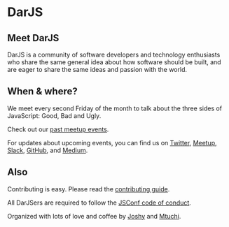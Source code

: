 DarJS
=====

Meet DarJS
----------

DarJS is a community of software developers and technology enthusiasts who share the same general idea about how software should be built, and are eager to share the same ideas and passion with the world.

When & where?
-------------

We meet every second Friday of the month to talk about the three sides of JavaScript: Good, Bad and Ugly.

Check out our [past meetup events][past-events].

[past-events]: https://www.meetup.com/dar-js/events/past/

For updates about upcoming events, you can find us on [Twitter][twitter], [Meetup][meetup], [Slack][slack], [GitHub][github], and [Medium][medium].

[twitter]: https://twitter.com/dardotjs
[meetup]: https://meetup.com/dar-js
[github]: https://github.com/darjs
[medium]: https:/medium.com/@dardotjs
[slack]: https://darjs.slack.com

Also
-----

Contributing is easy. Please read the [contributing guide][contributing-guide].

All DarJSers are required to follow the [JSConf code of conduct][codeofconduct].

[contributing-guide]: https://github.com/darjs/darjs.github.io/blob/master/CONTRIBUTING.md
[codeofconduct]: http://jsconf.com/codeofconduct.html

Organized with lots of love and coffee by [Joshy][@joshuamabina] and [Mtuchi][@mtuchidev].

[@mtuchidev]:       https://github.com/mtuchi
[@joshuamabina]: https://github.com/joshuamabina
